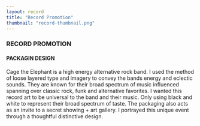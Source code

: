 ```yaml
---
layout: record
title: "Record Promotion"
thumbnail: "record-thumbnail.png"
---
```

### RECORD PROMOTION

#### PACKAGIN DESIGN

Cage the Elephant is a high energy alternative rock band. I used the method of loose layered type and imagery to convey the bands energy and eclectic sounds. They are known for their broad spectrum of music influenced spanning over classic rock, funk and alternative favorites. I wanted this record art to be universal to the band and their music. Only using black and white to represent their broad spectrum of taste. The packaging also acts as an invite to a secret showing + art gallery. I portrayed this unique event through a thoughtful distinctive design.
